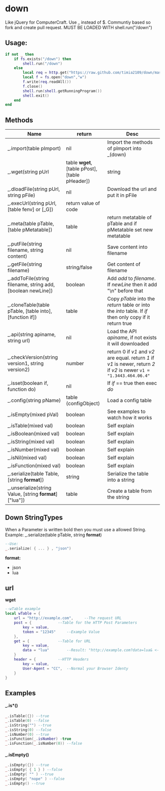 # down
Like jQuery for ComputerCraft. Use _ instead of $. Communtiy based so fork and create pull request.
MUST BE LOADED WITH shell.run("/down")

## Usage:
```Lua
if not _ then
	if fs.exists("/down") then
		shell.run("/down")
	else
		local req = http.get("https://raw.github.com/timia2109/down/master/down.lua")
		local f = fs.open("down","w")
		f.write(req.readAll())
		f.close()
		shell.run(shell.getRunningProgram())
		shell.exit()
	end
end
```

## Methods
|Name|return|Desc|
|---|---|---|
|_.import(table pImport)|nil|Import the methods of pImport into _(down)|
|_.wget(string pUrl|table **wget**, [table pPost], [table pHeader])|string|Start a request to pUrl and return the content|
|_.dloadFile(string pUrl, string pFile)|nil|Download the url and put it in pFile|
|_.execUrl(string pUrl, [table fenv] or [_G])|return value of code|
|_.meta(table pTable, [table pMetatable])|table|return metatable of pTable and if pMetatable set new metatable|
|_.putFile(string filename, string content)|nil|Save content into filename|
|_.getFile(string filename)|string/false|Get content of filename|
|_.addToFile(string filename, string add, [boolean newLine])|boolean|Add *add* to *filename*. If *newLine* then it add "\n" before that|
|_.cloneTable(table pTable, [table into], [function if])|table|Copy *pTable* into the *return* table or into the *into* table. If *if* then only copy if it return true|
|_.api(string apiname, string url)|nil|Load the API *apiname*, if not exists it will downloaded|
|_.checkVersion(string version1, string version2)|number|return 0 if *v1* and *v2* are equal. return *1* if *v1* is newer, return *2* if *v2* is newer `v1 = "1.3443.464.06.4"`|
|_.isset(boolean if, function do)|nil|If *if* == true then exec *do*|
|_.config(string pName)|table (configObject)|Load a config table|
|_.isEmpty(mixed pVal)|boolean|See examples to watch how it works|
|_.isTable(mixed val)|boolean|Self explain|
|_.isBoolean(mixed val)|boolean|Self explain|
|_.isString(mixed val)|boolean|Self explain|
|_.isNumber(mixed val)|boolean|Self explain|
|_.isNil(mixed val)|boolean|Self explain|
|_.isFunction(mixed val)|boolean|Self explain|
|_.serialize(table Table, [string **format**])|string|Serialize the table into a string|
|_.unserialize(string Value, [string **format**]["lua"])|table|Create a table from the string|

## Down StringTypes
When a Parameter is written bold then you must use a allowed String. 
Example:
_.serialize(table pTable, string **format**)
```Lua
--Use:
_.serialize( { ... } , "json")
```

**format:**
 - json
 - lua
 
**url**
 -

**wget**
```lua
--wTable example
local wTable = {
	url = "http://example.com", 	--The request URL
	post = { 			--Table for the HTTP Post Parameters
		key = value,
		token = "12345"		--Example Value
	},
	get = {				--Table for URL
		key = value,
		data = "lua"		--Result: "http://example.com?data=lua& <- The last & dosn't matter
	}
	header = {			--HTTP Headers
		key = value,
		User-Agent = "CC",	--Normal your Browser Identy
	}
}
``` 


## Examples
#### _.is*()
```Lua
_.isTable({}) --true
_.isTable(0) --false
_.isString("") --true
_.isString(0) --false
_.isNumber(0) --true
_.isFunction(_.isNumber) -true
_.isFunction(_.isNumber(0)) --false
```

#### _.isEmpty()
```Lua
_.isEmpty({}) --true
_.isEmpty( { 1 } ) --false
_.isEmpty( "" ) --true
_.isEmpty( "nope" ) --false
_.isEmpty() --true
```
